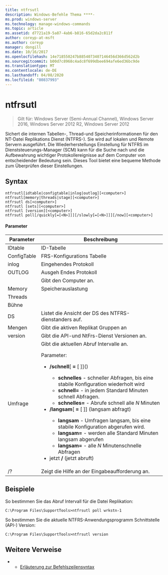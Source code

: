 ```yaml
---
title: ntfrsutl
description: Windows-Befehle Thema ****-
ms.prod: windows-server
ms.technology: manage-windows-commands
ms.topic: article
ms.assetid: d7721a19-5a87-4ab6-b816-65d2da2c811f
author: coreyp-at-msft
ms.author: coreyp
manager: dongill
ms.date: 10/16/2017
ms.openlocfilehash: 14e718550247b8854073407146456d366d562d2b
ms.sourcegitcommit: b00d7c8968c4adc8f699dbee694afe6ed36bc9de
ms.translationtype: MT
ms.contentlocale: de-DE
ms.lasthandoff: 04/08/2020
ms.locfileid: "80837993"
---
```

# <a name="ntfrsutl"></a>ntfrsutl

>Gilt für: Windows Server (Semi-Annual Channel), Windows Server 2016, Windows Server 2012 R2, Windows Server 2012

Sichert die internen Tabellen-, Thread-und Speicherinformationen für den NT-Datei Replikations Dienst \(NTFRS-\). Sie wird auf lokalen und Remote Servern ausgeführt. Die Wiederherstellungs Einstellung für NTFRS im Dienststeuerungs-Manager \(SCM\) kann für die Suche nach und die Aufbewahrung wichtiger Protokollereignisse auf dem Computer von entscheidender Bedeutung sein. Dieses Tool bietet eine bequeme Methode zum Überprüfen dieser Einstellungen.   
  
## <a name="syntax"></a>Syntax  
  
```  
ntfrsutl[idtable|configtable|inlog|outlog][<computer>]  
ntfrsutl[memory|threads|stage][<computer>]  
ntfrsutl ds[<computer>]  
ntfrsutl [sets][<computer>]  
ntfrsutl [version][<computer>]  
ntfrsutl poll[/quickly[=[<N>]]][/slowly[=[<N>]]][/now][<computer>]  
```  
  
#### <a name="parameters"></a>Parameter  
  
|  Parameter  |                                                                                                                                                                                                                                                                                                                                        Beschreibung                                                                                                                                                                                                                                                                                                                                         |
|-------------|--------------------------------------------------------------------------------------------------------------------------------------------------------------------------------------------------------------------------------------------------------------------------------------------------------------------------------------------------------------------------------------------------------------------------------------------------------------------------------------------------------------------------------------------------------------------------------------------------------------------------------------------------------------------------------------------|
|   IDtable   |                                                                                                                                                                                                                                                                                                                                          ID-Tabelle                                                                                                                                                                                                                                                                                                                                          |
| ConfigTable |                                                                                                                                                                                                                                                                                                                                  FRS-Konfigurations Tabelle                                                                                                                                                                                                                                                                                                                                   |
|    inlog    |                                                                                                                                                                                                                                                                                                                                        Eingehendes Protokoll                                                                                                                                                                                                                                                                                                                                         |
|   OUTLOG    |                                                                                                                                                                                                                                                                                                                                        Ausgeh Endes Protokoll                                                                                                                                                                                                                                                                                                                                        |
| <computer>  |                                                                                                                                                                                                                                                                                                                                  Gibt den Computer an.                                                                                                                                                                                                                                                                                                                                   |
|   Memory    |                                                                                                                                                                                                                                                                                                                                        Speicherauslastung                                                                                                                                                                                                                                                                                                                                        |
|   Threads   |                                                                                                                                                                                                                                                                                                                                                                                                                                                                                                                                                                                                                                                                                            |
|    Bühne    |                                                                                                                                                                                                                                                                                                                                                                                                                                                                                                                                                                                                                                                                                            |
|     DS      |                                                                                                                                                                                                                                                                                                                         Listet die Ansicht der DS des NTFRS-dienstanders auf.                                                                                                                                                                                                                                                                                                                          |
|    Mengen     |                                                                                                                                                                                                                                                                                                                             Gibt die aktiven Replikat Gruppen an                                                                                                                                                                                                                                                                                                                              |
|   version   |                                                                                                                                                                                                                                                                                                                       Gibt die API-und NtFrs-Dienst Versionen an.                                                                                                                                                                                                                                                                                                                        |
|    Umfrage     | Gibt die aktuellen Abruf Intervalle an.<p>Parameter:<p><ul><li>**\/schnell**\[ **\=** \[ <N>\]\]\(\)<p><ul><li>**schnelles** \- schneller Abfragen, bis eine stabile Konfiguration wiederholt wird</li><li>**schnell\=** \- in jedem Standard Minuten schnell Abfragen.</li><li>**schnelles\=** <N> \- Abrufe schnell alle *N* Minuten</li></ul></li><li>**\/langsam**\[ **\=** \[ <N>\]\] \(langsam abfragt\)<p><ul><li>**langsam** \- Umfragen langsam, bis eine stabile Konfiguration abgerufen wird.</li><li>**langsam\=** \- werden alle Standard Minuten langsam abgerufen</li><li>**langsam\=** <N> \- alle *N* Minutenschnelle Abfragen</li></ul></li><li>jetzt **\/** \(jetzt abruft\)</li></ul> |
|     \/?     |                                                                                                                                                                                                                                                                                                                            Zeigt die Hilfe an der Eingabeaufforderung an.                                                                                                                                                                                                                                                                                                                            |
  
## <a name="examples"></a><a name=BKMK_Examples></a>Beispiele  
So bestimmen Sie das Abruf Intervall für die Datei Replikation:  
  
```  
C:\Program Files\SupportTools>ntfrsutl poll wrkstn-1  
```  
  
So bestimmen Sie die aktuelle NTFRS-Anwendungsprogramm Schnittstelle \(API-\) Version:  
  
```  
C:\Program Files\SupportTools>ntfrsutl version  
```  
  
## <a name="additional-references"></a>Weitere Verweise  
  
-   - [Erläuterung zur Befehlszeilensyntax](command-line-syntax-key.md)  
  
  
  

